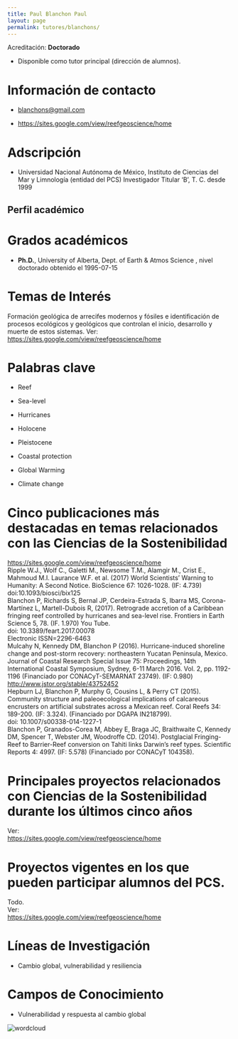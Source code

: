 ```yaml
---
title: Paul Blanchon Paul
layout: page
permalink: tutores/blanchons/
---
```


Acreditación: **Doctorado**


 - Disponible como tutor principal (dirección de alumnos).






# Información de contacto

 - <blanchons@gmail.com>


 - <a href="https://sites.google.com/view/reefgeoscience/home" rel="nofollow">https://sites.google.com/view/reefgeoscience/home</a>




# Adscripción


 - Universidad Nacional Autónoma de México, Instituto de Ciencias del Mar y Limnología (entidad del PCS)    Investigador Titular ‘B’, T. C. desde 1999
 





## Perfil académico


# Grados académicos


 - **Ph.D.**, University of Alberta, Dept. of Earth &amp; Atmos Science , nivel doctorado obtenido el 1995-07-15




# Temas de Interés

Formación geológica de arrecifes modernos y fósiles e identificación de procesos ecológicos y geológicos que controlan el inicio, desarrollo y muerte de estos sistemas.
Ver:
https://sites.google.com/view/reefgeoscience/home



# Palabras clave


 - Reef

 - Sea-level

 - Hurricanes

 - Holocene

 - Pleistocene

 - Coastal protection

 - Global Warming

 - Climate change




# Cinco publicaciones más destacadas en temas relacionados con las Ciencias de la Sostenibilidad

https://sites.google.com/view/reefgeoscience/home<br />Ripple W.J., Wolf C., Galetti M., Newsome T.M., Alamgir M., Crist E., Mahmoud M.I. Laurance W.F. et al. (2017) World Scientists’ Warning to Humanity: A Second Notice. BioScience 67: 1026-1028. (IF: 4.739)<br />	doi:10.1093/biosci/bix125<br />Blanchon P, Richards S, Bernal JP, Cerdeira-Estrada S, Ibarra MS, Corona-Martínez L, Martell-Dubois R, (2017). Retrograde accretion of a Caribbean fringing reef controlled by hurricanes and sea-level rise. Frontiers in Earth Science 5, 78. (IF. 1.970) You Tube.<br />	doi: 10.3389/feart.2017.00078<br />Electronic ISSN=2296-6463<br />Mulcahy N, Kennedy DM, Blanchon P (2016). Hurricane-induced shoreline change and post-storm recovery: northeastern Yucatan Peninsula, Mexico. Journal of Coastal Research Special Issue 75: Proceedings, 14th International Coastal Symposium, Sydney, 6-11 March 2016. Vol. 2, pp. 1192-1196 (Financiado por CONACyT-SEMARNAT 23749). (IF: 0.980) http://www.jstor.org/stable/43752452<br />Hepburn LJ, Blanchon P, Murphy G, Cousins L, &amp; Perry CT (2015). Community structure and paleoecological implications of calcareous encrusters on artificial substrates across a Mexican reef. Coral Reefs 34: 189-200. (IF: 3.324). (Financiado por DGAPA IN218799).<br />doi: 10.1007/s00338-014-1227-1 	<br />Blanchon P, Granados-Corea M, Abbey E, Braga JC, Braithwaite C, Kennedy DM, Spencer T, Webster JM, Woodroffe CD. (2014). Postglacial Fringing-Reef to Barrier-Reef conversion on Tahiti links Darwin’s reef types. Scientific Reports 4: 4997. (IF: 5.578) (Financiado por CONACyT 104358).




# Principales proyectos relacionados con Ciencias de la Sostenibilidad durante los últimos cinco años

Ver:<br />https://sites.google.com/view/reefgeoscience/home




# Proyectos vigentes en los que pueden participar alumnos del PCS.

Todo.<br />Ver:<br />https://sites.google.com/view/reefgeoscience/home




# Líneas de Investigación


 - Cambio global, vulnerabilidad y resiliencia





# Campos de Conocimiento

 - Vulnerabilidad y respuesta al cambio global



![wordcloud](https://sostenibilidad.posgrado.unam.mx/media/perfil-academico/283/wordcloud.png)
